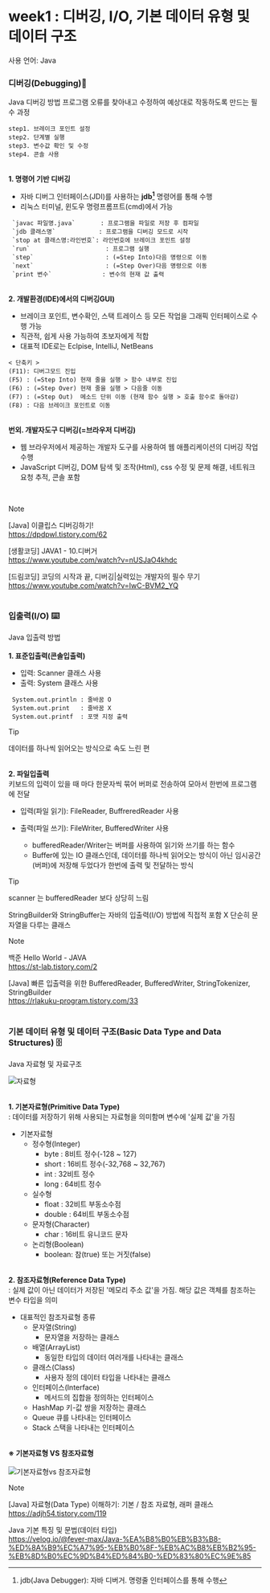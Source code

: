 # week1 : 디버깅, I/O, 기본 데이터 유형 및 데이터 구조
사용 언어: Java

### 디버깅(Debugging)👾

Java 디버깅 방법
프로그램 오류를 찾아내고 수정하여 예상대로 작동하도록 만드는 필수 과정
```
step1. 브레이크 포인트 설정
step2. 단계별 실행
step3. 변수값 확인 및 수정
step4. 콘솔 사용
```
<br/> **1. 명령어 기반 디버깅**  
- 자바 디버그 인터페이스(JDI)를 사용하는 **jdb[^1]** 명령어를 통해 수행   
- 리눅스 터미널, 윈도우 명령프롬프트(cmd)에서 가능  
[^1]: jdb(Java Debugger): 자바 디버거. 명령줄 인터페이스를 통해 수행
```
 `javac 파일명.java`       : 프로그램을 파일로 저장 후 컴파일
 `jdb 클래스명`            : 프로그램을 디버깅 모드로 시작
 `stop at 클래스명:라인번호`: 라인번호에 브레이크 포인트 설정
 `run`                     : 프로그램 실행
 `step`                    : (=Step Into)다음 명령으로 이동
 `next`                    : (=Step Over)다음 명령으로 이동
 `print 변수`              : 변수의 현재 값 출력
 ```  
  
<br/> **2. 개발환경(IDE)에서의 디버깅GUI)**
 - 브레이크 포인트, 변수확인, 스택 트레이스 등 모든 작업을 그래픽 인터페이스로 수행 가능
 - 직관적, 쉽게 사용 가능하여 초보자에게 적합
 - 대표적 IDE로는 Eclpise, IntelliJ, NetBeans

```
< 단축키 >
(F11): 디버그모드 진입
(F5) : (=Step Into) 현재 줄을 실행 > 함수 내부로 진입
(F6) : (=Step Over) 현재 줄을 실행 > 다음줄 이동
(F7) : (=Step Out)  메소드 단위 이동 (현재 함수 실행 > 호출 함수로 돌아감)
(F8) : 다음 브레이크 포인트로 이동
```


<br/> **번외. 개발자도구 디버깅(=브라우저 디버깅)**
- 웹 브라우저에서 제공하는 개발자 도구를 사용하여 웹 애플리케이션의 디버깅 작업 수행
- JavaScript 디버깅, DOM 탐색 및 조작(Html), css 수정 및 문제 해결, 네트워크 요청 추적, 콘솔 포함

<br/>  

> [!NOTE]
> [Java] 이클립스 디버깅하기!  
> https://dpdpwl.tistory.com/62  
>  
> [생활코딩] JAVA1 - 10.디버거  
> https://www.youtube.com/watch?v=nUSJaO4khdc  
>  
> [드림코딩] 코딩의 시작과 끝, 디버깅|실력있는 개발자의 필수 무기  
> https://www.youtube.com/watch?v=IwC-BVM2_YQ

# 
### 입출력(I/O) ⌨️
Java 입출력 방법  
<br/> **1. 표준입출력(콘솔입출력)**  
- 입력: Scanner 클래스 사용 
- 출력: System 클래스 사용 
```
 System.out.println : 줄바꿈 O 
 System.out.print   : 줄바꿈 X
 System.out.printf  : 포맷 지정 출력
```
> [!TIP]  
> 데이터를 하나씩 읽어오는 방식으로 속도 느린 편

<br/> **2. 파일입출력**  
키보드의 입력이 있을 때 마다 한문자씩 묶어 버퍼로 전송하여 모아서 한번에 프로그램에 전달  
- 입력(파일 읽기): FileReader, BuffreredReader 사용 
- 출력(파일 쓰기): FileWriter, BufferedWriter 사용  

   - bufferedReader/Writer는 버퍼를 사용하여 읽기와 쓰기를 하는 함수  
   - Buffer에 있는 IO 클래스인데, 데이터를 하나씩 읽어오는 방식이 아닌 임시공간(버퍼)에 저장해 두었다가 한번에 출력 및 전달하는 방식
 
> [!TIP]
> scanner 는 bufferedReader 보다 상당히 느림  
>   
> StringBuilder와 StringBuffer는 자바의 입출력(I/O) 방법에 직접적 포함 X 단순히 문자열을 다루는 클래스   

> [!NOTE]
> 백준 Hello World - JAVA  
> https://st-lab.tistory.com/2  
>  
> [Java] 빠른 입출력을 위한 BufferedReader, BufferedWriter, StringTokenizer, StringBuilder  
> https://rlakuku-program.tistory.com/33  

# 
### 기본 데이터 유형 및 데이터 구조(Basic Data Type and Data Structures) 🗄️
Java 자료형 및 자료구조  

![자료형](https://github.com/protocol-coffee-and-garage/code_history/assets/108244671/52ba966b-42cf-4416-ab09-874421536fbf)

<br/>**1. 기본자료형(Primitive Data Type)**  
: 데이터를 저장하기 위해 사용되는 자료형을 의미함며 변수에 '실제 값'을 가짐   
- 기본자료형 
  - 정수형(Integer)   
     - byte : 8비트 정수(-128 ~ 127)  
     - short : 16비트 정수(-32,768 ~ 32,767)  
     - int : 32비트 정수  
     - long : 64비트 정수  
  - 실수형  
    - float : 32비트 부동소수점  
    - double : 64비트 부동소수점  
  - 문자형(Character)  
    - char : 16비트 유니코드 문자    
  - 논리형(Boolean)  
    - boolean: 참(true) 또는 거짓(false)    
 
<br/>**2. 참조자료형(Reference Data Type)**  
: 실제 값이 아닌 데이터가 저장된 '메모리 주소 값'을 가짐. 해당 값은 객체를 참조하는 변수 타입을 의미  
- 대표적인 참조자료형 종류   
  - 문자열(String)  
    - 문자열을 저장하는 클래스    
  - 배열(ArrayList)   
    - 동일한 타입의 데이터 여러개를 나타내는 클래스
  - 클래스(Class)  
    - 사용자 정의 데이터 타입을 나타내는 클래스  
  - 인터페이스(Interface)  
    - 메서드의 집합을 정의하는 인터페이스   
  - HashMap 키-값 쌍을 저장하는 클래스  
  - Queue 큐를 나타내는 인터페이스  
  - Stack 스택을 나타내는 인터페이스   

  
<br/>**※ 기본자료형 VS 참조자료형**    
<br/>![기본자료형vs 참조자료형](https://github.com/protocol-coffee-and-garage/code_history/assets/108244671/2e0a961d-7665-47eb-9fdd-7c41373258bb)


> [!NOTE]
> [Java] 자료형(Data Type) 이해하기: 기본 / 참조 자료형, 래퍼 클래스  
> https://adjh54.tistory.com/119
>
> Java 기본 특징 및 문법(데이터 타입)  
> https://velog.io/@fever-max/Java-%EA%B8%B0%EB%B3%B8-%ED%8A%B9%EC%A7%95-%EB%B0%8F-%EB%AC%B8%EB%B2%95-%EB%8D%B0%EC%9D%B4%ED%84%B0-%ED%83%80%EC%9E%85
